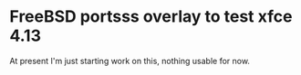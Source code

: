 # FreeBSD portsss overlay to test xfce 4.13

At present I'm just starting work on this, nothing usable for now.
